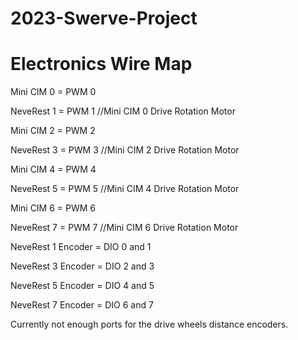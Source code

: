 # 2023-Swerve-Project


# Electronics Wire Map

Mini CIM 0 = PWM 0 

NeveRest 1 = PWM 1 //Mini CIM 0 Drive Rotation Motor

Mini CIM 2 = PWM 2 

NeveRest 3 = PWM 3 //Mini CIM 2 Drive Rotation Motor

Mini CIM 4 = PWM 4 

NeveRest 5 = PWM 5 //Mini CIM 4 Drive Rotation Motor

Mini CIM 6 = PWM 6 

NeveRest 7 = PWM 7 //Mini CIM 6 Drive Rotation Motor

NeveRest 1 Encoder = DIO 0 and 1 

NeveRest 3 Encoder = DIO 2 and 3 

NeveRest 5 Encoder = DIO 4 and 5 

NeveRest 7 Encoder = DIO 6 and 7 

Currently not enough ports for the drive wheels distance encoders. 
